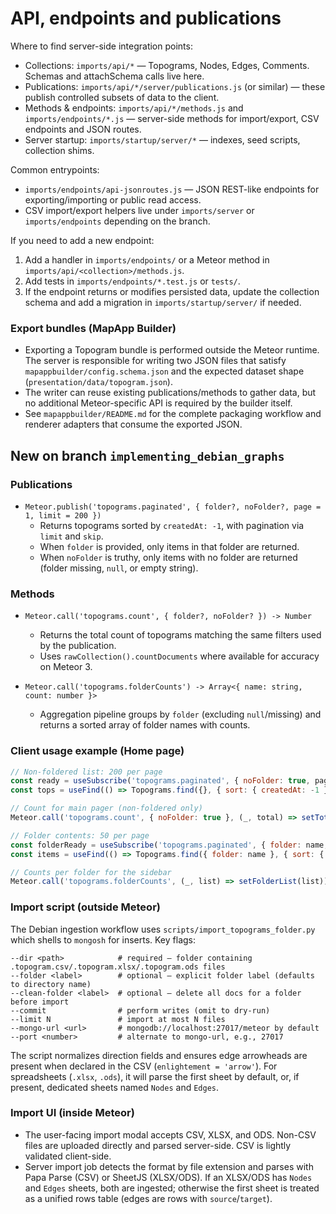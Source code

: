 # API, endpoints and publications

Where to find server-side integration points:

- Collections: `imports/api/*` — Topograms, Nodes, Edges, Comments. Schemas and attachSchema calls live here.
- Publications: `imports/api/*/server/publications.js` (or similar) — these publish controlled subsets of data to the client.
- Methods & endpoints: `imports/api/*/methods.js` and `imports/endpoints/*.js` — server-side methods for import/export, CSV endpoints and JSON routes.
- Server startup: `imports/startup/server/*` — indexes, seed scripts, collection shims.

Common entrypoints:

- `imports/endpoints/api-jsonroutes.js` — JSON REST-like endpoints for exporting/importing or public read access.
- CSV import/export helpers live under `imports/server` or `imports/endpoints` depending on the branch.

If you need to add a new endpoint:

1. Add a handler in `imports/endpoints/` or a Meteor method in `imports/api/<collection>/methods.js`.
2. Add tests in `imports/endpoints/*.test.js` or `tests/`.
3. If the endpoint returns or modifies persisted data, update the collection schema and add a migration in `imports/startup/server/` if needed.

### Export bundles (MapApp Builder)

- Exporting a Topogram bundle is performed outside the Meteor runtime. The server is
	responsible for writing two JSON files that satisfy `mapappbuilder/config.schema.json` and
	the expected dataset shape (`presentation/data/topogram.json`).
- The writer can reuse existing publications/methods to gather data, but no additional
	Meteor-specific API is required by the builder itself.
- See `mapappbuilder/README.md` for the complete packaging workflow and renderer adapters that
	consume the exported JSON.

## New on branch `implementing_debian_graphs`

### Publications

- `Meteor.publish('topograms.paginated', { folder?, noFolder?, page = 1, limit = 200 })`
	- Returns topograms sorted by `createdAt: -1`, with pagination via `limit` and `skip`.
	- When `folder` is provided, only items in that folder are returned.
	- When `noFolder` is truthy, only items with no folder are returned (folder missing, `null`, or empty string).

### Methods

- `Meteor.call('topograms.count', { folder?, noFolder? }) -> Number`
	- Returns the total count of topograms matching the same filters used by the publication.
	- Uses `rawCollection().countDocuments` where available for accuracy on Meteor 3.

- `Meteor.call('topograms.folderCounts') -> Array<{ name: string, count: number }>`
	- Aggregation pipeline groups by `folder` (excluding `null`/missing) and returns a sorted array of folder names with counts.

### Client usage example (Home page)

```js
// Non-foldered list: 200 per page
const ready = useSubscribe('topograms.paginated', { noFolder: true, page, limit: 200 })
const tops = useFind(() => Topograms.find({}, { sort: { createdAt: -1 } }))

// Count for main pager (non-foldered only)
Meteor.call('topograms.count', { noFolder: true }, (_, total) => setTotal(total))

// Folder contents: 50 per page
const folderReady = useSubscribe('topograms.paginated', { folder: name, page, limit: 50 })
const items = useFind(() => Topograms.find({ folder: name }, { sort: { createdAt: -1 } }))

// Counts per folder for the sidebar
Meteor.call('topograms.folderCounts', (_, list) => setFolderList(list))
```

### Import script (outside Meteor)

The Debian ingestion workflow uses `scripts/import_topograms_folder.py` which shells to `mongosh` for inserts. Key flags:

```
--dir <path>            # required — folder containing .topogram.csv/.topogram.xlsx/.topogram.ods files
--folder <label>        # optional — explicit folder label (defaults to directory name)
--clean-folder <label>  # optional — delete all docs for a folder before import
--commit                # perform writes (omit to dry-run)
--limit N               # import at most N files
--mongo-url <url>       # mongodb://localhost:27017/meteor by default
--port <number>         # alternate to mongo-url, e.g., 27017
```

The script normalizes direction fields and ensures edge arrowheads are present when declared in the CSV (`enlightement = 'arrow'`). For spreadsheets (`.xlsx`, `.ods`), it will parse the first sheet by default, or, if present, dedicated sheets named `Nodes` and `Edges`.

### Import UI (inside Meteor)

- The user-facing import modal accepts CSV, XLSX, and ODS. Non-CSV files are uploaded directly and parsed server-side. CSV is lightly validated client-side.
- Server import job detects the format by file extension and parses with Papa Parse (CSV) or SheetJS (XLSX/ODS). If an XLSX/ODS has `Nodes` and `Edges` sheets, both are ingested; otherwise the first sheet is treated as a unified rows table (edges are rows with `source`/`target`).
